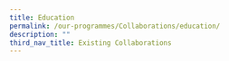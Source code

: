 ```yaml
---
title: Education
permalink: /our-programmes/Collaborations/education/
description: ""
third_nav_title: Existing Collaborations
---
```

